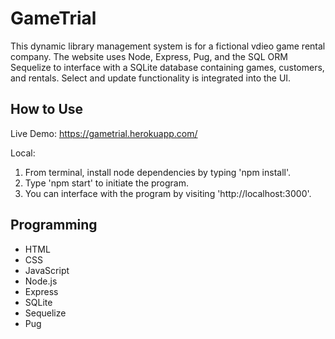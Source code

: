 # GameTrial
This dynamic library management system is for a fictional vdieo game rental company. The website uses Node, Express, Pug, and the SQL ORM Sequelize to interface with a SQLite database containing games, customers, and rentals. Select and update functionality is integrated into the UI.

## How to Use
Live Demo:
https://gametrial.herokuapp.com/

Local:
1. From terminal, install node dependencies by typing 'npm install'.
2. Type 'npm start' to initiate the program.
3. You can interface with the program by visiting 'http://localhost:3000'.

## Programming
* HTML
* CSS
* JavaScript
* Node.js
* Express
* SQLite
* Sequelize
* Pug
